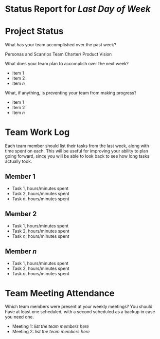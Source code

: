 Status Report for _Last Day of Week_
===

# Project Status

What has your team accomplished over the past week? 


Personas and Scanrios
Team Charter/ Product Vision


What does your team plan to accomplish over the next week?
* Item 1
* Item 2
* Item _n_

What, if anything, is preventing your team from making progress?
* Item 1
* Item 2
* Item _n_

# Team Work Log

Each team member should list their tasks from the last week, along with time spent on each. This will be useful for improving your ability to plan going forward, since you will be able to look back to see how long tasks actually took.

## Member 1

* Task 1, hours/minutes spent
* Task 2, hours/minutes spent
* Task _n_, hours/minutes spent

## Member 2

* Task 1, hours/minutes spent
* Task 2, hours/minutes spent
* Task _n_, hours/minutes spent

## Member _n_

* Task 1, hours/minutes spent
* Task 2, hours/minutes spent
* Task _n_, hours/minutes spent

# Team Meeting Attendance

Which team members were present at your weekly meetings? You should have at least one scheduled, with a second scheduled as a backup in case you need one.

* Meeting 1: _list the team members here_
* Meeting 2: _list the team members here_

